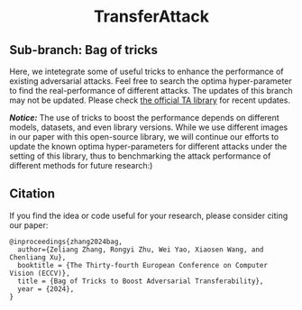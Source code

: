 <h1 align="center">TransferAttack</h1>

## Sub-branch: Bag of tricks

Here, we intetegrate some of useful tricks to enhance the performance of existing adversarial attacks. Feel free to search the optima hyper-parameter to find the real-performance of different attacks. The updates of this branch may not be updated. Please check [the official TA library](https://github.com/Trustworthy-AI-Group/TransferAttack) for recent updates. 

***Notice:*** The use of tricks to boost the performance depends on different models, datasets, and even library versions. While we use different images in our paper with this open-source library,  we will continue our efforts to update the known optima hyper-parameters for different attacks under the setting of this library, thus to benchmarking the attack performance of different methods for future research:) 


## Citation

If you find the idea or code useful for your research, please consider citing our paper:

```
@inproceedings{zhang2024bag,
  author={Zeliang Zhang, Rongyi Zhu, Wei Yao, Xiaosen Wang, and  Chenliang Xu},
  booktitle = {The Thirty-fourth European Conference on Computer Vision (ECCV)},
  title = {Bag of Tricks to Boost Adversarial Transferability},
  year = {2024},
}

